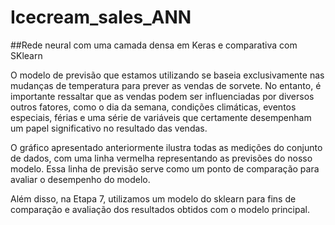 # Icecream_sales_ANN
##Rede neural com uma camada densa  em Keras e comparativa com SKlearn

O modelo de previsão que estamos utilizando se baseia exclusivamente nas mudanças de temperatura para prever as vendas de sorvete. No entanto, é importante ressaltar que as vendas podem ser influenciadas por diversos outros fatores, como o dia da semana, condições climáticas, eventos especiais, férias e uma série de variáveis que certamente desempenham um papel significativo no resultado das vendas.

O gráfico apresentado anteriormente ilustra todas as medições do conjunto de dados, com uma linha vermelha representando as previsões do nosso modelo. Essa linha de previsão serve como um ponto de comparação para avaliar o desempenho do modelo.

Além disso, na Etapa 7, utilizamos um modelo do sklearn para fins de comparação e avaliação dos resultados obtidos com o modelo principal.

